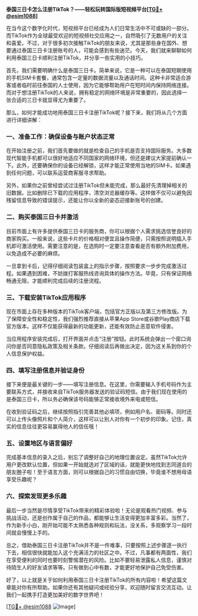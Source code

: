 **泰国三日卡怎么注册TikTok？——轻松玩转国际版短视频平台[[TG💪+ @esim1088](https://t.me/s/esim1088)]**

在当今这个数字化时代，短视频平台已经成为人们日常生活中不可或缺的一部分。而TikTok作为全球最受欢迎的短视频社交应用之一，自然吸引了无数用户的关注和喜爱。不过，对于很多初次接触TikTok的朋友来说，尤其是那些身在国外、想要通过泰国三日卡注册账号的人，可能会感到有些迷茫。今天，我们就来聊聊如何利用泰国三日卡顺利注册TikTok，并分享一些实用的小技巧。

首先，我们需要明确什么是泰国三日卡。简单来说，它是一种可以在泰国短期使用的手机SIM卡套餐，通常包含一定量的数据流量以及通话时间。这种卡非常适合游客或者临时前往泰国的人士使用，因为它能够帮助用户在短时间内保持网络连接。而对于想注册TikTok的人来说，拥有稳定的网络环境是非常重要的，因此选择一张合适的三日卡就显得尤为重要了。

那么，如何才能成功地用泰国三日卡注册TikTok呢？接下来，我们将从几个方面进行详细讲解：

### 一、准备工作：确保设备与账户状态正常

在开始注册之前，我们首先要做的就是检查自己的手机是否支持国际服务。大多数现代智能手机都可以很好地适应不同国家的网络环境，但还是建议大家提前确认一下。此外，还要确保你的设备已经解锁，这样才能正常使用当地的SIM卡。如果遇到任何问题，可以联系运营商客服寻求帮助。

另外，如果你之前曾经尝试过注册TikTok但未能完成，那么最好先清理掉相关的旧数据。比如删除已下载的应用程序，清空浏览器缓存等。这样做不仅可以避免因残留信息导致的错误提示，还能让你以全新的姿态迎接新账号的创建。

### 二、购买泰国三日卡并激活

目前市面上有许多提供泰国三日卡的服务商，你可以根据个人需求挑选信誉良好的商家购买。一般来说，这些卡片的价格相对便宜且操作简便，只需按照说明插入手机即可激活使用。需要注意的是，在选购时一定要注意查看是否有额外附加费用，以免造成不必要的麻烦。

一旦拿到卡后，记得仔细阅读包装盒上的指示步骤，按照要求一步步完成激活过程。如果遇到困难，不妨拨打客服热线咨询具体的操作方法。毕竟，只有保证网络畅通无阻，才能顺利完成后续的注册流程。

### 三、下载安装TikTok应用程序

现在市面上存在多种版本的TikTok客户端，包括官方正版以及第三方修改版。为了保障安全性和稳定性，我们强烈推荐直接从苹果App Store或谷歌Play商店下载官方版本。这样不仅能获得最新的功能更新，还能有效防止恶意软件侵害。

当应用程序安装完成后，打开界面并点击“注册”按钮。此时系统会弹出一个窗口询问你是否同意隐私政策及相关条款。仔细阅读后再做出决定，因为这关系到你的个人信息保护权益。

### 四、填写注册信息并验证身份

接下来便是最关键的一步——填写注册信息。在这里，你需要输入手机号码作为主要联系方式，并接收来自TikTok服务器发送的验证码短信。由于我们现在使用的是泰国三日卡，所以务必确保该号码能够正常接收境外来电或短信。

在收到验证码之后，继续按照指引完善其他必填项，例如用户名、密码等。同时还可以上传头像照片和个人简介，这样可以让别人对你有一个初步的印象。记住，真实的信息往往更容易赢得他人的信任哦！

### 五、设置地区与语言偏好

完成基本信息的录入之后，别忘了调整好自己的地理位置设定。虽然TikTok允许用户更改默认位置，但如果一开始就选对了区域的话，就能更快地找到志同道合的朋友圈子啦！至于语言方面，则可以根据自己的习惯自由切换，毕竟谁不想用母语享受乐趣呢？

### 六、探索发现更多乐趣

最后一步当然是尽情享受TikTok带来的精彩体验啦！无论是观看热门视频、参与挑战活动，还是创作属于自己的作品，都能够让生活变得更加丰富多彩。当然了，作为新手小白，刚开始可能不太熟悉各种规则和玩法，没关系，多观察学习一段时间就会慢慢上手的。

总之，借助泰国三日卡注册TikTok并不是一件难事，只要按照上述步骤逐一执行下去，相信很快就能加入这个充满活力的社区之中。不过，凡事都有两面性，我们在享受便利的同时也要时刻警惕潜在的风险。比如不要轻易泄露私人信息，谨慎对待陌生人的好友请求等等。只有做到心中有数，才能更好地保护自己免受伤害。

好了，以上就是关于如何利用泰国三日卡注册TikTok的所有内容啦！希望这篇文章能对你有所帮助。如果你还有其他疑问或经验分享，欢迎随时留言交流互动。让我们一起携手打造更加美好的数字世界吧！

[[TG💪+ @esim1088](https://t.me/s/esim1088) ![Image](https://i.postimg.cc/4NQfJmqS/Snipaste-2025-05-13-00-14-12.png)]